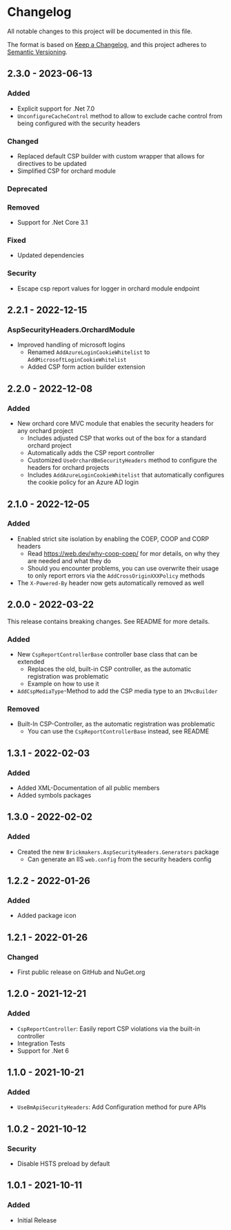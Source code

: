 # Changelog

All notable changes to this project will be documented in this file.

The format is based on [Keep a Changelog](https://keepachangelog.com/en/1.0.0/), and this project adheres
to [Semantic Versioning](https://semver.org/spec/v2.0.0.html).

## 2.3.0 - 2023-06-13

### Added

- Explicit support for .Net 7.0
- `UnconfigureCacheControl` method to allow to exclude cache control from being configured with the security headers

### Changed

- Replaced default CSP builder with custom wrapper that allows for directives to be updated
- Simplified CSP for orchard module

### Deprecated

### Removed

- Support for .Net Core 3.1

### Fixed

- Updated dependencies

### Security

- Escape csp report values for logger in orchard module endpoint

## 2.2.1 - 2022-12-15

### AspSecurityHeaders.OrchardModule

- Improved handling of microsoft logins
    - Renamed `AddAzureLoginCookieWhitelist` to `AddMicrosoftLoginCookieWhitelist`
    - Added CSP form action builder extension

## 2.2.0 - 2022-12-08

### Added

- New orchard core MVC module that enables the security headers for any orchard project
    - Includes adjusted CSP that works out of the box for a standard orchard project
    - Automatically adds the CSP report controller
    - Customized `UseOrchardBmSecurityHeaders` method to configure the headers for orchard projects
    - Includes `AddAzureLoginCookieWhitelist` that automatically configures the cookie policy for an Azure AD login

## 2.1.0 - 2022-12-05

### Added

- Enabled strict site isolation by enabling the COEP, COOP and CORP headers
    - Read https://web.dev/why-coop-coep/ for mor details, on why they are needed and what they do
    - Should you encounter problems, you can use overwrite their usage to only report errors via
      the `AddCrossOriginXXXPolicy` methods
- The `X-Powered-By` header now gets automatically removed as well

## 2.0.0 - 2022-03-22

This release contains breaking changes. See README for more details.

### Added

- New `CspReportControllerBase` controller base class that can be extended
    - Replaces the old, built-in CSP controller, as the automatic registration was problematic
    - Example on how to use it
- `AddCspMediaType`-Method to add the CSP media type to an `IMvcBuilder`

### Removed

- Built-In CSP-Controller, as the automatic registration was problematic
    - You can use the `CspReportControllerBase` instead, see README

## 1.3.1 - 2022-02-03

### Added

- Added XML-Documentation of all public members
- Added symbols packages

## 1.3.0 - 2022-02-02

### Added

- Created the new `Brickmakers.AspSecurityHeaders.Generators` package
    - Can generate an IIS `web.config` from the security headers config

## 1.2.2 - 2022-01-26

### Added

- Added package icon

## 1.2.1 - 2022-01-26

### Changed

- First public release on GitHub and NuGet.org

## 1.2.0 - 2021-12-21

### Added

- `CspReportController`: Easily report CSP violations via the built-in controller
- Integration Tests
- Support for .Net 6

## 1.1.0 - 2021-10-21

### Added

- `UseBmApiSecurityHeaders`: Add Configuration method for pure APIs

## 1.0.2 - 2021-10-12

### Security

- Disable HSTS preload by default

## 1.0.1 - 2021-10-11

### Added

- Initial Release
